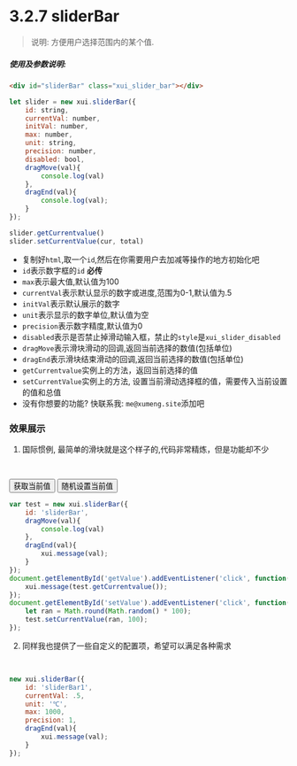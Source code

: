 <link rel="stylesheet" type="text/css" href="../assets/xui.css">
<script type="text/javascript" src="../assets/xui.js"></script>

# 3.2.7 sliderBar

>说明: 方便用户选择范围内的某个值.

##### 使用及参数说明:
```html
<div id="sliderBar" class="xui_slider_bar"></div>
```
```js
let slider = new xui.sliderBar({
    id: string,
    currentVal: number,
    initVal: number,
    max: number,
    unit: string,
    precision: number,
    disabled: bool,
    dragMove(val){
        console.log(val)
    },
    dragEnd(val){
        console.log(val);
    }
});

slider.getCurrentvalue()
slider.setCurrentValue(cur, total)
```
* 复制好`html`,取一个`id`,然后在你需要用户去加减等操作的地方初始化吧
* `id`表示数字框的`id` **必传**
* `max`表示最大值,默认值为100
* `currentVal`表示默认显示的数字或进度,范围为0-1,默认值为.5
* `initVal`表示默认展示的数字
* `unit`表示显示的数字单位,默认值为空
* `precision`表示数字精度,默认值为0
* `disabled`表示是否禁止掉滑动输入框，禁止的`style`是`xui_slider_disabled`
* `dragMove`表示滑块滑动的回调,返回当前选择的数值(包括单位)
* `dragEnd`表示滑块结束滑动的回调,返回当前选择的数值(包括单位)
* `getCurrentvalue`实例上的方法，返回当前选择的值
* `setCurrentValue`实例上的方法, 设置当前滑动选择框的值，需要传入当前设置的值和总值
* 没有你想要的功能? 快联系我: `me@xumeng.site`添加吧

### 效果展示

1. 国际惯例, 最简单的滑块就是这个样子的,代码非常精炼，但是功能却不少
<div id="sliderBar" class="xui_slider_bar"></div>
<button class="xui_btn xui_btn_default" id="getValue">获取当前值</button>
<button class="xui_btn xui_btn_default" id="setValue">随机设置当前值</button>

<style type="text/css">
    #sliderBar{
        margin: 20px 0; 
        width: 200px;
        height: 4px;
    }
</style>

<script type="text/javascript">
var test = new xui.sliderBar({
    id: 'sliderBar',
    dragMove(val){
        console.log(val)
    },
    dragEnd(val){
        xui.message(val);
    }
});
document.getElementById('getValue').addEventListener('click', function(){
    xui.message(test.getCurrentvalue());
});
document.getElementById('setValue').addEventListener('click', function(){
    let ran = Math.round(Math.random() * 100);
    test.setCurrentValue(ran, 100);
});
</script>

```js
var test = new xui.sliderBar({
    id: 'sliderBar',
    dragMove(val){
        console.log(val)
    },
    dragEnd(val){
        xui.message(val);
    }
});
document.getElementById('getValue').addEventListener('click', function(){
    xui.message(test.getCurrentvalue());
});
document.getElementById('setValue').addEventListener('click', function(){
    let ran = Math.round(Math.random() * 100);
    test.setCurrentValue(ran, 100);
});
```

2. 同样我也提供了一些自定义的配置项，希望可以满足各种需求
<div id="sliderBar1" class="xui_slider_bar"></div>

<style type="text/css">
    #sliderBar1{
        margin: 20px 0; 
        width: 200px;
        height: 4px;
    }
</style>

<script type="text/javascript">
new xui.sliderBar({
    id: 'sliderBar1',
    currentVal: .3,
    unit: '℃',
    max: 1000,
    precision: 1,
    dragEnd(val){
        xui.message(val);
    }
});
</script>

```js
new xui.sliderBar({
    id: 'sliderBar1',
    currentVal: .5,
    unit: '℃',
    max: 1000,
    precision: 1,
    dragEnd(val){
        xui.message(val);
    }
});
```